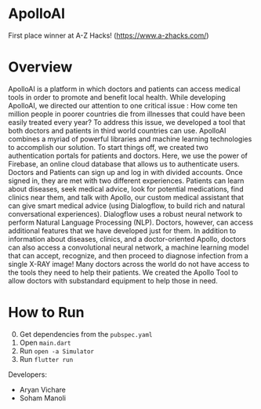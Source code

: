 # ApolloAI

First place winner at A-Z Hacks! (https://www.a-zhacks.com/) 

# Overview

ApolloAI is a platform in which doctors and patients can access medical tools in order to promote and benefit local health. While developing ApolloAI, we directed our attention to one critical issue : How come ten million people in poorer countries die from illnesses that could have been easily treated every year? To address this issue, we developed a tool that both doctors and patients in third world countries can use. ApolloAI combines a myriad of powerful libraries and machine learning technologies to accomplish our solution. To start things off, we created two authentication portals for patients and doctors. Here, we use the power of Firebase, an online cloud database that allows us to authenticate users. Doctors and Patients can sign up and log in with divided accounts. Once signed in, they are met with two different experiences. Patients can learn about diseases, seek medical advice, look for potential medications, find clinics near them, and talk with Apollo, our custom medical assistant that can give smart medical advice (using Dialogflow, to build rich and natural conversational experiences). Dialogflow uses a robust neural network to perform Natural Language Processing (NLP).
Doctors, however, can access additional features that we have developed just for them. In addition to information about diseases, clinics, and a doctor-oriented Apollo, doctors can also access a convolutional neural network, a machine learning model that can accept, recognize, and then proceed to diagnose infection from a single X-RAY image! Many doctors across the world do not have access to the tools they need to help their patients. We created the Apollo Tool to allow doctors with substandard equipment to help those in need.

# How to Run 

0. Get dependencies from the `pubspec.yaml`
1. Open `main.dart`
2. Run `open -a Simulator`
3. Run `flutter run`

Developers: 
* Aryan Vichare
* Soham Manoli
